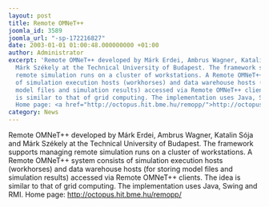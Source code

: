 ```yaml
---
layout: post
title: Remote OMNeT++
joomla_id: 3589
joomla_url: "-sp-172216827"
date: 2003-01-01 01:00:48.000000000 +01:00
author: Administrator
excerpt: 'Remote OMNeT++ developed by Márk Erdei, Ambrus Wagner, Katalin Sója and
  Márk Székely at the Technical University of Budapest. The framework supports managing
  remote simulation runs on a cluster of workstations. A Remote OMNeT++ system consists
  of simulation execution hosts (workhorses) and data warehouse hosts (for storing
  model files and simulation results) accessed via Remote OMNeT++ clients. The idea
  is similar to that of grid computing. The implementation uses Java, Swing and RMI.
  Home page: <a href="http://octopus.hit.bme.hu/remopp/">http://octopus.hit.bme.hu/remopp/</a>'
category: News
---
```

Remote OMNeT++ developed by Márk Erdei, Ambrus Wagner, Katalin Sója and Márk Székely at the Technical University of Budapest. The framework supports managing remote simulation runs on a cluster of workstations. A Remote OMNeT++ system consists of simulation execution hosts (workhorses) and data warehouse hosts (for storing model files and simulation results) accessed via Remote OMNeT++ clients. The idea is similar to that of grid computing. The implementation uses Java, Swing and RMI. Home page: <a href="http://octopus.hit.bme.hu/remopp/">http://octopus.hit.bme.hu/remopp/</a>
